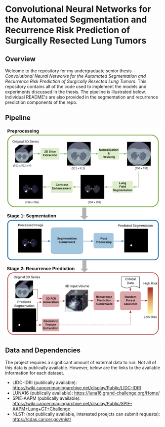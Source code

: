 # Convolutional Neural Networks for the Automated Segmentation and Recurrence Risk Prediction of Surgically Resected Lung Tumors

## Overview 
Welcome to the repository for my undergraduate senior thesis - *Convolutional Neural Networks for the Automated Segmentation and Recurrence Risk Prediction of Surgically Resected Lung Tumors*. This repository contains all of the code used to implement the models and experiments discussed in the thesis. The pipeline is illustrated below. Individual README's are also provided in the segmentation and recurrence prediction components of the repo. 

## Pipeline
<p align="center">
  <img src="https://github.com/maggiebasta/lung-cancer-thesis/blob/master/figures/system_overview.jpg?raw=true" width="550">
</p>



## Data and Dependencies
The project requires a significant amount of external data to run. Not all of this data is publically available. However, below are the links to the available information for each dataset. 
- LIDC-IDRI (publically available): https://wiki.cancerimagingarchive.net/display/Public/LIDC-IDRI
- LUNA16 (publically available): https://luna16.grand-challenge.org/Home/
- SPIE-AAPM (publically available): https://wiki.cancerimagingarchive.net/display/Public/SPIE-AAPM+Lung+CT+Challenge  
- NLST: (not publically available, interested proejcts can submit requests): https://cdas.cancer.gov/nlst/
